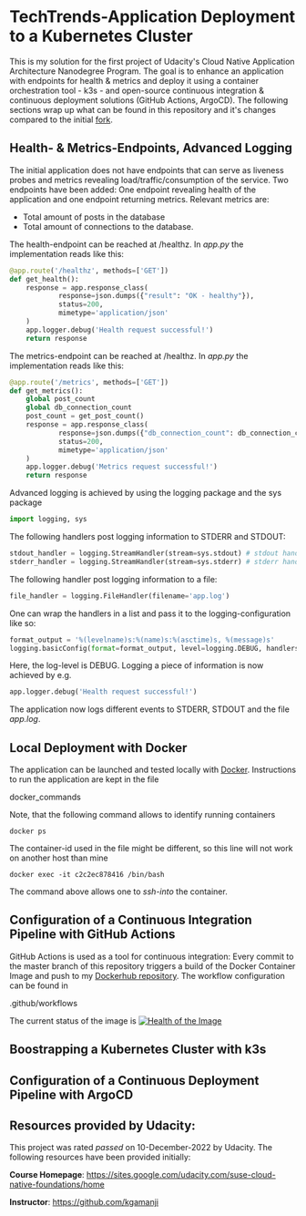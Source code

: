 # TechTrends-Application Deployment to a Kubernetes Cluster
This is my solution for the first project of Udacity's Cloud Native Application Architecture Nanodegree Program. The goal is to enhance an application with endpoints for health & metrics and deploy it using a container orchestration tool - k3s - and open-source continuous integration & continuous deployment solutions (GitHub Actions, ArgoCD).
The following sections wrap up what can be found in this repository and it's changes compared to the initial [fork](https://github.com/udacity/nd064_course_1/tree/main/project).

## Health- & Metrics-Endpoints, Advanced Logging
The initial application does not have endpoints that can serve as liveness probes and metrics revealing load/traffic/consumption of the service. Two endpoints have been added: One endpoint revealing health of the application and one endpoint returning metrics. Relevant metrics are:

* Total amount of posts in the database
* Total amount of connections to the database.

The health-endpoint can be reached at /healthz. In *app.py* the implementation reads like this:

```python
@app.route('/healthz', methods=['GET'])
def get_health():
    response = app.response_class(
            response=json.dumps({"result": "OK - healthy"}),
            status=200,
            mimetype='application/json'
    )
    app.logger.debug('Health request successful!')
    return response
```

The metrics-endpoint can be reached at /healthz. In *app.py* the implementation reads like this:

```python
@app.route('/metrics', methods=['GET'])
def get_metrics():
    global post_count
    global db_connection_count
    post_count = get_post_count()
    response = app.response_class(
            response=json.dumps({"db_connection_count": db_connection_count, "post_count": post_count}),
            status=200,
            mimetype='application/json'
    )
    app.logger.debug('Metrics request successful!')
    return response
```

Advanced logging is achieved by using the logging package and the sys package

```python
import logging, sys
```

The following handlers post logging information to STDERR and STDOUT:

```python
stdout_handler = logging.StreamHandler(stream=sys.stdout) # stdout handler `
stderr_handler = logging.StreamHandler(stream=sys.stderr) # stderr handler
```
The following handler post logging information to a file:

```python
file_handler = logging.FileHandler(filename='app.log')
```

One can wrap the handlers in a list and pass it to the logging-configuration like so:

```python
format_output = '%(levelname)s:%(name)s:%(asctime)s, %(message)s'
logging.basicConfig(format=format_output, level=logging.DEBUG, handlers=create_logging_handlers())
```

Here, the log-level is DEBUG. Logging a piece of information is now achieved by e.g.

```python
app.logger.debug('Health request successful!')
```

The application now logs different events to STDERR, STDOUT and the file *app.log*.

## Local Deployment with Docker
The application can be launched and tested locally with [Docker](https://docs.docker.com/get-docker/). Instructions to run the application are kept in the file

docker_commands

Note, that the following command allows to identify running containers

```console
docker ps
```

The container-id used in the file might be different, so this line will not work on another host than mine

```console
docker exec -it c2c2ec878416 /bin/bash
```

The command above allows one to *ssh-into* the container.

## Configuration of a Continuous Integration Pipeline with GitHub Actions
GitHub Actions is used as a tool for continuous integration: Every commit to the master branch of this repository triggers a build of the Docker Container Image and push to my [Dockerhub repository](https://hub.docker.com/repository/docker/stephanstu/techtrends). The workflow configuration can be found in

.github/workflows

The current status of the image is [![Health of the Image](https://github.com/StephanStu/TechTrends-Application-Deployment-to-Kubernetes/actions/workflows/techtrends-dockerhub.yml/badge.svg)](https://github.com/StephanStu/TechTrends-Application-Deployment-to-Kubernetes/actions/workflows/techtrends-dockerhub.yml)

## Boostrapping a Kubernetes Cluster with k3s

## Configuration of a Continuous Deployment Pipeline with ArgoCD

## Resources provided by Udacity:
This project was rated *passed* on 10-December-2022 by Udacity. The following resources have been provided initially:

**Course Homepage**: https://sites.google.com/udacity.com/suse-cloud-native-foundations/home

**Instructor**: https://github.com/kgamanji
